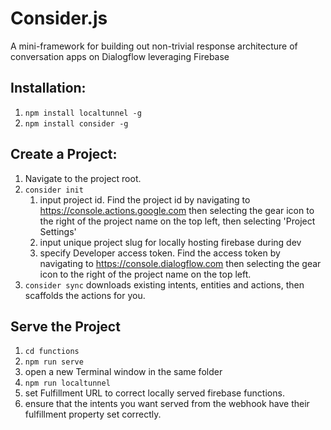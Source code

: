 # Consider.js
A mini-framework for building out non-trivial response architecture of conversation apps on Dialogflow leveraging Firebase

## Installation:
1. `npm install localtunnel -g`
2. `npm install consider -g`

## Create a Project:
1. Navigate to the project root.
2. `consider init`
	1. input project id. Find the project id by navigating to https://console.actions.google.com then selecting the gear icon to the right of the project name on the top left, then selecting 'Project Settings'
	2. input unique project slug for locally hosting firebase during dev
	3. specify Developer access token. Find the access token by navigating to https://console.dialogflow.com then selecting the gear icon to the right of the project name on the top left.
3. `consider sync` downloads existing intents, entities and actions, then scaffolds the actions for you.

## Serve the Project
1. `cd functions`
2. `npm run serve`
3. open a new Terminal window in the same folder
4. `npm run localtunnel`
5. set Fulfillment URL to correct locally served firebase functions.
6. ensure that the intents you want served from the webhook have their fulfillment property set correctly.
